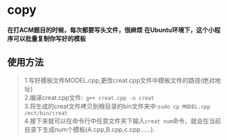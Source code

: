 # copy
**在打ACM题目的时候，每次都要写头文件，很麻烦**
**在Ubuntu环境下，这个小程序可以批量复制你写好的模板**

## 使用方法
>1.写好模板文件MODEL.cpp,更改creat.cpp文件中模板文件的路径(绝对地址) <br>2.编译creat.cpp文件:` g++ creat.cpp -o creat`<br>3.将生成的creat文件拷贝到根目录的bin文件夹中:`sudo cp MODEL.cpp /ect/bin/creat`<br>4.接下来就可以在命令行中任意文件夹下输入`creat num`命令，就会在当前目录下生成num个模板(A.cpp,B.cpp,c.cpp......).
